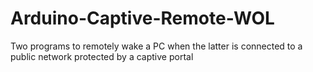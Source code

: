 # Arduino-Captive-Remote-WOL
Two programs to remotely wake a PC when the latter is connected to a public network protected by a captive portal
